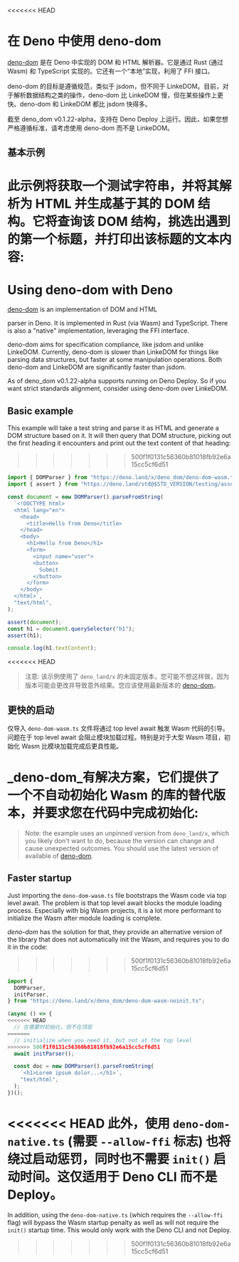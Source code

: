 <<<<<<< HEAD
# 在 Deno 中使用 deno-dom

[deno-dom](https://deno.land/x/deno_dom) 是在 Deno 中实现的 DOM 和 HTML
解析器。它是通过 Rust (通过 Wasm) 和 TypeScript
实现的。它还有一个“本地”实现，利用了 FFI 接口。

deno-dom 的目标是遵循规范，类似于 jsdom，但不同于
LinkeDOM。目前，对于解析数据结构之类的操作，deno-dom 比 LinkeDOM
慢，但在某些操作上更快。deno-dom 和 LinkeDOM 都比 jsdom 快得多。

截至 deno_dom v0.1.22-alpha，支持在 Deno Deploy
上运行。因此，如果您想严格遵循标准，请考虑使用 deno-dom 而不是 LinkeDOM。

## 基本示例

此示例将获取一个测试字符串，并将其解析为 HTML 并生成基于其的 DOM
结构。它将查询该 DOM 结构，挑选出遇到的第一个标题，并打印出该标题的文本内容:
=======
# Using deno-dom with Deno

[deno-dom](https://deno.land/x/deno_dom) is an implementation of DOM and HTML

parser in Deno. It is implemented in Rust (via Wasm) and TypeScript. There is
also a "native" implementation, leveraging the FFI interface.

deno-dom aims for specification compliance, like jsdom and unlike LinkeDOM.
Currently, deno-dom is slower than LinkeDOM for things like parsing data
structures, but faster at some manipulation operations. Both deno-dom and
LinkeDOM are significantly faster than jsdom.

As of deno_dom v0.1.22-alpha supports running on Deno Deploy. So if you want
strict standards alignment, consider using deno-dom over LinkeDOM.

## Basic example

This example will take a test string and parse it as HTML and generate a DOM
structure based on it. It will then query that DOM structure, picking out the
first heading it encounters and print out the text content of that heading:
>>>>>>> 500f1f0131c56360b81018fb92e6a15cc5cf6d51

```ts
import { DOMParser } from "https://deno.land/x/deno_dom/deno-dom-wasm.ts";
import { assert } from "https://deno.land/std@$STD_VERSION/testing/asserts.ts";

const document = new DOMParser().parseFromString(
  `<!DOCTYPE html>
  <html lang="en">
    <head>
      <title>Hello from Deno</title>
    </head>
    <body>
      <h1>Hello from Deno</h1>
      <form>
        <input name="user">
        <button>
          Submit
        </button>
      </form>
    </body>
  </html>`,
  "text/html",
);

assert(document);
const h1 = document.querySelector("h1");
assert(h1);

console.log(h1.textContent);
```

<<<<<<< HEAD
> 注意: 该示例使用了 `deno_land/x`
> 的未固定版本，您可能不想这样做，因为版本可能会更改并导致意外结果。您应该使用最新版本的
> [deno-dom](https://deno.land/x/deno_dom)。

## 更快的启动

仅导入 `deno-dom-wasm.ts` 文件将通过 top level await 触发 Wasm
代码的引导。问题在于 top level await 会阻止模块加载过程。特别是对于大型 Wasm
项目，初始化 Wasm 比模块加载完成后更具性能。

_deno-dom_有解决方案，它们提供了一个不自动初始化 Wasm
的库的替代版本，并要求您在代码中完成初始化:
=======
> Note: the example uses an unpinned version from `deno_land/x`, which you
> likely don't want to do, because the version can change and cause unexpected
> outcomes. You should use the latest version of available of
> [deno-dom](https://deno.land/x/deno_dom).

## Faster startup

Just importing the `deno-dom-wasm.ts` file bootstraps the Wasm code via top
level await. The problem is that top level await blocks the module loading
process. Especially with big Wasm projects, it is a lot more performant to
initialize the Wasm after module loading is complete.

_deno-dom_ has the solution for that, they provide an alternative version of the
library that does not automatically init the Wasm, and requires you to do it in
the code:
>>>>>>> 500f1f0131c56360b81018fb92e6a15cc5cf6d51

```ts
import {
  DOMParser,
  initParser,
} from "https://deno.land/x/deno_dom/deno-dom-wasm-noinit.ts";

(async () => {
<<<<<<< HEAD
  // 在需要时初始化，但不在顶层
=======
  // initialize when you need it, but not at the top level
>>>>>>> 500f1f0131c56360b81018fb92e6a15cc5cf6d51
  await initParser();

  const doc = new DOMParser().parseFromString(
    `<h1>Lorem ipsum dolor...</h1>`,
    "text/html",
  );
})();
```

<<<<<<< HEAD
此外，使用 `deno-dom-native.ts` (需要 `--allow-ffi` 标志)
也将绕过启动惩罚，同时也不需要 `init()` 启动时间。这仅适用于 Deno CLI 而不是
Deploy。
=======
In addition, using the `deno-dom-native.ts` (which requires the `--allow-ffi`
flag) will bypass the Wasm startup penalty as well as will not require the
`init()` startup time. This would only work with the Deno CLI and not Deploy.
>>>>>>> 500f1f0131c56360b81018fb92e6a15cc5cf6d51
